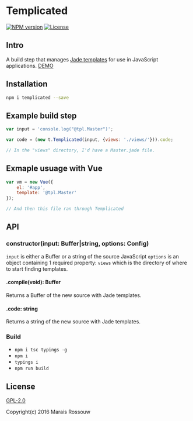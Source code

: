 Templicated
===========

[![NPM version](https://img.shields.io/npm/v/templicated.svg?style=flat-square)](https://www.npmjs.com/package/templicated)
[![License](https://img.shields.io/npm/l/templicated.svg?style=flat-square)](https://github.com/maraisr/templicated/blob/master/LICENSE.md)

## Intro
A build step that manages [Jade templates](http://jade-lang.com/) for use in JavaScript applications. [DEMO](https://github.com/maraisr/waybackthen)

## Installation
```sh
npm i templicated --save
```

## Example build step
```JavaScript
var input = 'console.log("@tpl.Master")';

var code = (new t.Templicated(input, {views: './views/'})).code;

// In the "views" directory, I'd have a Master.jade file.
```

## Exmaple usuage with Vue
```JavaScript
var vm = new Vue({
	el: '#app',
	template: '@tpl.Master'
});

// And then this file ran through Templicated
```

## API

### constructor(input: Buffer|string, options: Config)
`input` is either a Buffer or a string of the source JavaScript
`options` is an object containing 1 required property: `views` which is the directory of where to start finding templates.

#### .compile(void): Buffer
Returns a Buffer of the new source with Jade templates.

#### .code: string
Returns a string of the new source with Jade templates.

### Build
- `npm i tsc typings -g`
- `npm i`
- `typings i`
- `npm run build`

## License
[GPL-2.0](https://github.com/maraisr/templicated/blob/master/LICENSE.md)

Copyright(c) 2016 Marais Rossouw
